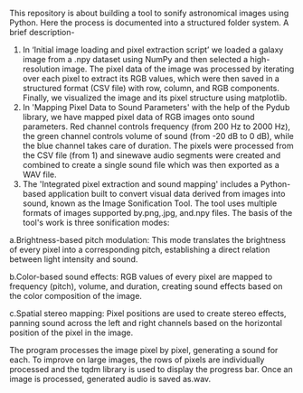  This repository is about building a tool to sonify astronomical images using Python. Here the process is documented into a structured folder system. A brief description-
 1.	In ‘Initial image loading and pixel extraction script’ we loaded a galaxy image from a .npy dataset using NumPy and then selected a high-resolution image. The pixel data of the image was processed by iterating over each pixel to extract its RGB values, which were then saved in a structured format (CSV file) with row, column, and RGB components. Finally, we visualized the image and its pixel structure using matplotlib.
 2.	In 'Mapping Pixel Data to Sound Parameters' with the help of the Pydub library, we have mapped pixel data of RGB images onto sound parameters. Red channel controls frequency (from 200 Hz to 2000 Hz), the green channel controls volume of sound (from -20 dB to 0 dB), while the blue channel takes care of duration. The pixels were processed from the CSV file (from 1) and sinewave audio segments were created and combined to create a single sound file which was then exported as a WAV file.
 3.	The 'Integrated pixel extraction and sound mapping' includes a Python-based application built to convert visual data derived from images into sound, known as the Image Sonification Tool. The tool uses multiple formats of images supported by.png,.jpg, and.npy files.
The basis of the tool's work is three sonification modes:

 a.Brightness-based pitch modulation: This mode translates the brightness of every pixel into a corresponding pitch, establishing a direct relation between light intensity and sound.

 b.Color-based sound effects: RGB values of every pixel are mapped to frequency (pitch), volume, and duration, creating sound effects based on the color composition of the image.

 c.Spatial stereo mapping: Pixel positions are used to create stereo effects, panning sound across the left and right channels based on the horizontal position of the pixel in the image.

The program processes the image pixel by pixel, generating a sound for each. To improve on large images, the rows of pixels are individually processed and the tqdm library is used to display the progress bar. Once an image is processed, generated audio is saved as.wav.

